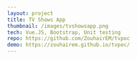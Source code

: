 ```yaml
---
layout: project
title: TV Shows App
thumbnail: /images/tvshowsapp.png
tech: Vue.JS, Bootstrap, Unit testing
repo: https://github.com/ZouhairEM/tvpoc
demo: https://zouhairem.github.io/tvpoc/
---
```

